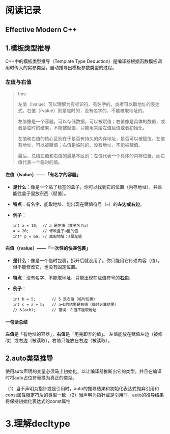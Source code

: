 # 阅读记录

## Effective Modern C++  

## 1.模板类型推导

C++中的模板类型推导（Template Type Deduction）是编译器根据函数模板调用时传入的实参类型，自动推导出模板参数类型的过程。





### 左值与右值

> tips:
>
> 左值（lvalue）可以理解为有标识符、有名字的，或者可以取地址的表达式。右值（rvalue）则是临时的，没有名字的，不能被取地址的。
>
> 左值像是一个容器，可以存储数据，可以被赋值；右值像是具体的数值，或者是临时的结果，不能被赋值，只能用来给左值赋值或者初始化。
>
> 左值和右值的核心区别在于是否有持久的内存地址，是否可以被赋值。左值有地址，可以被赋值；右值是临时的，没有地址，不能被赋值。
>
> 最后，总结左值和右值的最基本区别：左值代表一个具体的内存位置，而右值代表一个临时的值。

#### 左值（lvalue）——「有名字的容器」

- **是什么**：像是一个贴了标签的盒子，你可以找到它的位置（内存地址），并且能往盒子里放东西（赋值）。

- **特点**：有名字、能取地址、能出现在赋值符号（`=`）的**左边或右边**。

- **例子**：

  ```
  int a = 10;  // a 是左值（盒子名为a）
  a = 20;      // 修改盒子a里的值
  int* p = &a; // 能取地址：a是左值
  ```

#### 右值（rvalue）——「一次性的快递包裹」

- **是什么**：像是一个临时包裹，拆开后就没用了。你只能用它传递内容（值），但不能修改它，也没有固定位置。

- **特点**：没有名字、不能取地址、只能出现在赋值符号的**右边**。

- **例子**：

  ```
  int b = 5;       // 5 是右值（临时包裹）
  int c = a + b;   // a+b的结果是右值（临时计算结果）
  // &(a+b);       // 错误！右值不能取地址
  ```

#### 一句话总结

**左值**是「有地址的容器」，**右值**是「用完即弃的值」。
左值能放在赋值左边（被修改）或右边（被读取），右值只能放在右边（被读取）。



## 2.auto类型推导

使用auto声明的变量必须马上初始化，以让编译器推断出它的类型，并且在编译时将auto占位符替换为真正的类型。

（1）当不声明为指针或是引用时，auto的推导结果和初始化表达式抛弃引用和const属性限定符后的类型一致
（2）当声明为指针或是引用时，auto的推导结果将保持初始化表达式的const属性



# 3.理解decltype





